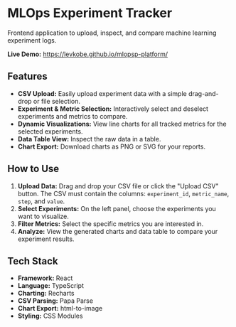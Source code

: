 # **MLOps Experiment Tracker**

Frontend application to upload, inspect, and compare machine learning experiment logs.

**Live Demo:** https://levkobe.github.io/mlopsp-platform/

## **Features**

- **CSV Upload:** Easily upload experiment data with a simple drag-and-drop or file selection.
- **Experiment & Metric Selection:** Interactively select and deselect experiments and metrics to compare.
- **Dynamic Visualizations:** View line charts for all tracked metrics for the selected experiments.
- **Data Table View:** Inspect the raw data in a table.
- **Chart Export:** Download charts as PNG or SVG for your reports.

## **How to Use**

1. **Upload Data:** Drag and drop your CSV file or click the "Upload CSV" button. The CSV must contain the columns: `experiment_id`, `metric_name`, `step`, and `value`.
2. **Select Experiments:** On the left panel, choose the experiments you want to visualize.
3. **Filter Metrics:** Select the specific metrics you are interested in.
4. **Analyze:** View the generated charts and data table to compare your experiment results.

## **Tech Stack**

- **Framework:** React
- **Language:** TypeScript
- **Charting:** Recharts
- **CSV Parsing:** Papa Parse
- **Chart Export:** html-to-image
- **Styling:** CSS Modules
